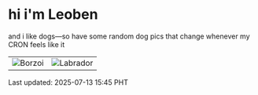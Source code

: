 # hi i'm Leoben

and i like dogs—so have some random dog pics that change whenever my CRON feels like it

|  |  |
|--------|----------|
| ![Borzoi](https://random-dog-vercel.vercel.app/api/random-borzoi?v=1752392754) | ![Labrador](https://random-dog-vercel.vercel.app/api/random-labrador?v=1752392754) |

Last updated: 2025-07-13 15:45 PHT
